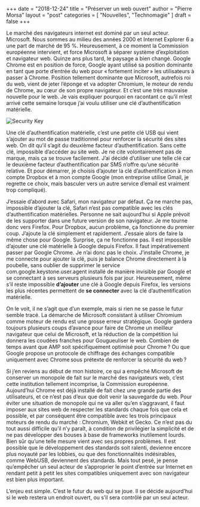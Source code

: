 +++
date       = "2018-12-24"
title      = "Préserver un web ouvert"
author     = "Pierre Morsa"
layout     = "post"
categories = [ "Nouvelles", "Technomagie" ]
draft      = false
+++

Le marché des navigateurs internet est dominé par un seul acteur. Microsoft. Nous sommes au milieu des années 2000 et Internet Explorer 6 a une part de marché de 95 %. Heureusement, à ce moment la Commission européenne intervient, et force Microsoft à séparer système d’exploitation et navigateur web. Quinze ans plus tard, le paysage a bien changé. Google Chrome est en position de force, Google ayant utilisé sa position dominante en tant que porte d’entrée du web pour « fortement inciter » les utilisateurs à passer à Chrome. Position tellement dominante que Microsoft, autrefois roi du web, vient de jeter l’éponge et va adopter Chromium, le moteur de rendu de Chrome, au cœur de son propre navigateur. Et c’est une très mauvaise nouvelle pour le web. Je vais expliquer pourquoi en racontant ce qu’il m’est arrivé cette semaine lorsque j’ai voulu utiliser une clé d’authentification matérielle.

![Security Key](/pictures/2018/12/security-key.jpg)

Une clé d’authentification matérielle, c’est une petite clé USB qui vient s’ajouter au mot de passe traditionnel pour renforcer la sécurité des sites web. On dit qu’il s’agit du deuxième facteur d’authentification. Sans cette clé, impossible d’accéder au site web. Je ne cite volontairement pas de marque, mais ça se trouve facilement. J’ai décidé d’utiliser une telle clé car le deuxième facteur d’authentification par SMS n’offre qu’une sécurité relative. Et pour démarrer, je choisis d’ajouter la clé d’authentification à mon compte Dropbox et à mon compte Google (mon entreprise utilise Gmail, je regrette ce choix, mais basculer vers un autre service d’email est vraiment trop compliqué).

J’essaie d’abord avec Safari, mon navigateur par défaut. Ça ne marche pas, impossible d’ajouter la clé, Safari n’est pas compatible avec les clés d’authentification matérielles. Personne ne sait aujourd’hui si Apple prévoit de les supporter dans une future version de son navigateur. Je me tourne donc vers Firefox. Pour Dropbox, aucun problème, ça fonctionne du premier coup. J’ajoute la clé simplement et rapidement. J’essaie alors de faire la même chose pour Google. Surprise, ça ne fonctionne pas. Il est impossible d’ajouter une clé matérielle à Google depuis Firefox. Il faut impérativement passer par Google Chrome. Je n’ai donc pas le choix. J’installe Chrome, je me connecte pour ajouter la clé, puis je balance Chrome directement à la poubelle, sans oublier de supprimer le service com.google.keystone.user.agent installé de manière invisible par Google et se connectant à ses serveurs plusieurs fois par jour. Heureusement, même s’il reste impossible **d’ajouter** une clé à Google depuis Firefox, les versions les plus récentes permettent de **se connecter** avec la clé d’authentification matérielle.

On le voit, il ne s’agit que d’un exemple, mais si rien ne se passe le futur semble tracé. La démarche de Microsoft consistant à utiliser Chromium comme moteur de rendu est une grosse erreur stratégique. Google gardera toujours plusieurs coups d’avance pour faire de Chrome un meilleur navigateur que celui de Microsoft, et la réduction de la compétition lui donnera les coudées franches pour Gougueuliser le web. Combien de temps avant que AMP soit spécifiquement optimisé pour Chrome ? Ou que Google propose un protocole de chiffrage des échanges compatible uniquement avec Chrome sous prétexte de renforcer la sécurité du web ?

Si j’en reviens au début de mon histoire, ce qui a empêché Microsoft de conserver un monopole de fait sur le marché des navigateurs web, c’est cette institution tellement incomprise, la Commission européenne. Aujourd’hui Chrome est déjà installé de fait chez une grande partie des utilisateurs, et ce n’est pas d’eux que doit venir la sauvegarde du web. Pour éviter une situation de monopole qui ne va aller qu’en s’aggravant, il faut imposer aux sites web de respecter les standards chaque fois que cela et possible, et par conséquent être compatible avec les trois principaux moteurs de rendu du marché : Chromium, Webkit et Gecko. Ce n’est pas du tout aussi difficile qu’il n’y paraît, à condition de privilégier la simplicité et de ne pas développer des bouses à base de frameworks inutilement lourds. Bien sûr qu’une telle mesure vient avec ses propres problèmes. Il est possible que le développement des standards soit ralenti, devienne encore plus noyauté par les lobbies, ou que des fonctionnalités indésirables, comme WebUSB, deviennent des standards. Mais tout pesé, je pense qu’empêcher un seul acteur de s’approprier le point d’entrée sur Internet en rendant petit à petit les sites compatibles uniquement avec son navigateur est bien plus important.

L’enjeu est simple. C’est le futur du web qui se joue. Il se décide aujourd’hui si le web restera un endroit ouvert, ou s’il sera contrôlé par un seul acteur. 
